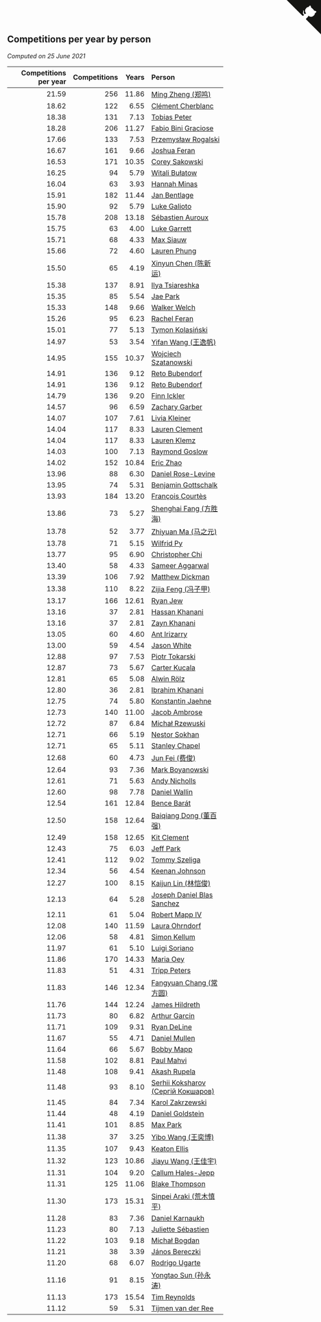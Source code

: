 ## Competitions per year by person

*Computed on 25 June 2021*

| Competitions per year | Competitions | Years | Person |
| ---: | ---: | ---: | :--- |
| 21.59 | 256 | 11.86 | [Ming Zheng (郑鸣)](https://www.worldcubeassociation.org/persons/2009ZHEN11) |
| 18.62 | 122 | 6.55 | [Clément Cherblanc](https://www.worldcubeassociation.org/persons/2014CHER05) |
| 18.38 | 131 | 7.13 | [Tobias Peter](https://www.worldcubeassociation.org/persons/2014PETE03) |
| 18.28 | 206 | 11.27 | [Fabio Bini Graciose](https://www.worldcubeassociation.org/persons/2010GRAC02) |
| 17.66 | 133 | 7.53 | [Przemysław Rogalski](https://www.worldcubeassociation.org/persons/2013ROGA02) |
| 16.67 | 161 | 9.66 | [Joshua Feran](https://www.worldcubeassociation.org/persons/2011FERA01) |
| 16.53 | 171 | 10.35 | [Corey Sakowski](https://www.worldcubeassociation.org/persons/2011SAKO01) |
| 16.25 | 94 | 5.79 | [Witali Bułatow](https://www.worldcubeassociation.org/persons/2015BUAT01) |
| 16.04 | 63 | 3.93 | [Hannah Minas](https://www.worldcubeassociation.org/persons/2017MINA04) |
| 15.91 | 182 | 11.44 | [Jan Bentlage](https://www.worldcubeassociation.org/persons/2010BENT01) |
| 15.90 | 92 | 5.79 | [Luke Galioto](https://www.worldcubeassociation.org/persons/2015GALI02) |
| 15.78 | 208 | 13.18 | [Sébastien Auroux](https://www.worldcubeassociation.org/persons/2008AURO01) |
| 15.75 | 63 | 4.00 | [Luke Garrett](https://www.worldcubeassociation.org/persons/2017GARR05) |
| 15.71 | 68 | 4.33 | [Max Siauw](https://www.worldcubeassociation.org/persons/2017SIAU02) |
| 15.66 | 72 | 4.60 | [Lauren Phung](https://www.worldcubeassociation.org/persons/2016PHUN02) |
| 15.50 | 65 | 4.19 | [Xinyun Chen (陈新运)](https://www.worldcubeassociation.org/persons/2017CHEN36) |
| 15.38 | 137 | 8.91 | [Ilya Tsiareshka](https://www.worldcubeassociation.org/persons/2012TERE01) |
| 15.35 | 85 | 5.54 | [Jae Park](https://www.worldcubeassociation.org/persons/2015PARK24) |
| 15.33 | 148 | 9.66 | [Walker Welch](https://www.worldcubeassociation.org/persons/2011WELC01) |
| 15.26 | 95 | 6.23 | [Rachel Feran](https://www.worldcubeassociation.org/persons/2015FERA01) |
| 15.01 | 77 | 5.13 | [Tymon Kolasiński](https://www.worldcubeassociation.org/persons/2016KOLA02) |
| 14.97 | 53 | 3.54 | [Yifan Wang (王逸帆)](https://www.worldcubeassociation.org/persons/2017WANY29) |
| 14.95 | 155 | 10.37 | [Wojciech Szatanowski](https://www.worldcubeassociation.org/persons/2011SZAT01) |
| 14.91 | 136 | 9.12 | [Reto Bubendorf](https://www.worldcubeassociation.org/persons/2012BUBE01) |
| 14.91 | 136 | 9.12 | [Reto Bubendorf](https://www.worldcubeassociation.org/persons/2012BUBE01) |
| 14.79 | 136 | 9.20 | [Finn Ickler](https://www.worldcubeassociation.org/persons/2012ICKL01) |
| 14.57 | 96 | 6.59 | [Zachary Garber](https://www.worldcubeassociation.org/persons/2014GARB01) |
| 14.07 | 107 | 7.61 | [Livia Kleiner](https://www.worldcubeassociation.org/persons/2013KLEI03) |
| 14.04 | 117 | 8.33 | [Lauren Clement](https://www.worldcubeassociation.org/persons/2013KLEM01) |
| 14.04 | 117 | 8.33 | [Lauren Klemz](https://www.worldcubeassociation.org/persons/2013KLEM01) |
| 14.03 | 100 | 7.13 | [Raymond Goslow](https://www.worldcubeassociation.org/persons/2014GOSL01) |
| 14.02 | 152 | 10.84 | [Eric Zhao](https://www.worldcubeassociation.org/persons/2010ZHAO19) |
| 13.96 | 88 | 6.30 | [Daniel Rose-Levine](https://www.worldcubeassociation.org/persons/2015ROSE01) |
| 13.95 | 74 | 5.31 | [Benjamin Gottschalk](https://www.worldcubeassociation.org/persons/2016GOTT01) |
| 13.93 | 184 | 13.20 | [François Courtès](https://www.worldcubeassociation.org/persons/2008COUR01) |
| 13.86 | 73 | 5.27 | [Shenghai Fang (方胜海)](https://www.worldcubeassociation.org/persons/2016FANG01) |
| 13.78 | 52 | 3.77 | [Zhiyuan Ma (马之元)](https://www.worldcubeassociation.org/persons/2017MAZH04) |
| 13.78 | 71 | 5.15 | [Wilfrid Py](https://www.worldcubeassociation.org/persons/2016PYWI01) |
| 13.77 | 95 | 6.90 | [Christopher Chi](https://www.worldcubeassociation.org/persons/2014CHIC01) |
| 13.40 | 58 | 4.33 | [Sameer Aggarwal](https://www.worldcubeassociation.org/persons/2017AGGA01) |
| 13.39 | 106 | 7.92 | [Matthew Dickman](https://www.worldcubeassociation.org/persons/2013DICK01) |
| 13.38 | 110 | 8.22 | [Zijia Feng (冯子甲)](https://www.worldcubeassociation.org/persons/2013FENG02) |
| 13.17 | 166 | 12.61 | [Ryan Jew](https://www.worldcubeassociation.org/persons/2008JEWR01) |
| 13.16 | 37 | 2.81 | [Hassan Khanani](https://www.worldcubeassociation.org/persons/2018KHAN26) |
| 13.16 | 37 | 2.81 | [Zayn Khanani](https://www.worldcubeassociation.org/persons/2018KHAN28) |
| 13.05 | 60 | 4.60 | [Ant Irizarry](https://www.worldcubeassociation.org/persons/2016IRIZ02) |
| 13.00 | 59 | 4.54 | [Jason White](https://www.worldcubeassociation.org/persons/2016WHIT16) |
| 12.88 | 97 | 7.53 | [Piotr Tokarski](https://www.worldcubeassociation.org/persons/2013TOKA01) |
| 12.87 | 73 | 5.67 | [Carter Kucala](https://www.worldcubeassociation.org/persons/2015KUCA01) |
| 12.81 | 65 | 5.08 | [Alwin Rölz](https://www.worldcubeassociation.org/persons/2016ROLZ01) |
| 12.80 | 36 | 2.81 | [Ibrahim Khanani](https://www.worldcubeassociation.org/persons/2018KHAN27) |
| 12.75 | 74 | 5.80 | [Konstantin Jaehne](https://www.worldcubeassociation.org/persons/2015JAEH01) |
| 12.73 | 140 | 11.00 | [Jacob Ambrose](https://www.worldcubeassociation.org/persons/2010AMBR01) |
| 12.72 | 87 | 6.84 | [Michał Rzewuski](https://www.worldcubeassociation.org/persons/2014RZEW01) |
| 12.71 | 66 | 5.19 | [Nestor Sokhan](https://www.worldcubeassociation.org/persons/2016SOKH01) |
| 12.71 | 65 | 5.11 | [Stanley Chapel](https://www.worldcubeassociation.org/persons/2016CHAP04) |
| 12.68 | 60 | 4.73 | [Jun Fei (费俊)](https://www.worldcubeassociation.org/persons/2016FEIJ02) |
| 12.64 | 93 | 7.36 | [Mark Boyanowski](https://www.worldcubeassociation.org/persons/2014BOYA01) |
| 12.61 | 71 | 5.63 | [Andy Nicholls](https://www.worldcubeassociation.org/persons/2015NICH04) |
| 12.60 | 98 | 7.78 | [Daniel Wallin](https://www.worldcubeassociation.org/persons/2013WALL03) |
| 12.54 | 161 | 12.84 | [Bence Barát](https://www.worldcubeassociation.org/persons/2008BARA01) |
| 12.50 | 158 | 12.64 | [Baiqiang Dong (董百强)](https://www.worldcubeassociation.org/persons/2008DONG06) |
| 12.49 | 158 | 12.65 | [Kit Clement](https://www.worldcubeassociation.org/persons/2008CLEM01) |
| 12.43 | 75 | 6.03 | [Jeff Park](https://www.worldcubeassociation.org/persons/2015PARK08) |
| 12.41 | 112 | 9.02 | [Tommy Szeliga](https://www.worldcubeassociation.org/persons/2012SZEL01) |
| 12.34 | 56 | 4.54 | [Keenan Johnson](https://www.worldcubeassociation.org/persons/2016JOHN30) |
| 12.27 | 100 | 8.15 | [Kaijun Lin (林恺俊)](https://www.worldcubeassociation.org/persons/2013LINK01) |
| 12.13 | 64 | 5.28 | [Joseph Daniel Blas Sanchez](https://www.worldcubeassociation.org/persons/2016SANC08) |
| 12.11 | 61 | 5.04 | [Robert Mapp IV](https://www.worldcubeassociation.org/persons/2016IVRO01) |
| 12.08 | 140 | 11.59 | [Laura Ohrndorf](https://www.worldcubeassociation.org/persons/2009OHRN01) |
| 12.06 | 58 | 4.81 | [Simon Kellum](https://www.worldcubeassociation.org/persons/2016KELL12) |
| 11.97 | 61 | 5.10 | [Luigi Soriano](https://www.worldcubeassociation.org/persons/2016SORI04) |
| 11.86 | 170 | 14.33 | [Maria Oey](https://www.worldcubeassociation.org/persons/2007OEYM01) |
| 11.83 | 51 | 4.31 | [Tripp Peters](https://www.worldcubeassociation.org/persons/2017PETE04) |
| 11.83 | 146 | 12.34 | [Fangyuan Chang (常方圆)](https://www.worldcubeassociation.org/persons/2009CHAN04) |
| 11.76 | 144 | 12.24 | [James Hildreth](https://www.worldcubeassociation.org/persons/2009HILD01) |
| 11.73 | 80 | 6.82 | [Arthur Garcin](https://www.worldcubeassociation.org/persons/2014GARC27) |
| 11.71 | 109 | 9.31 | [Ryan DeLine](https://www.worldcubeassociation.org/persons/2012DELI01) |
| 11.67 | 55 | 4.71 | [Daniel Mullen](https://www.worldcubeassociation.org/persons/2016MULL04) |
| 11.64 | 66 | 5.67 | [Bobby Mapp](https://www.worldcubeassociation.org/persons/2015MAPP01) |
| 11.58 | 102 | 8.81 | [Paul Mahvi](https://www.worldcubeassociation.org/persons/2012MAHV01) |
| 11.48 | 108 | 9.41 | [Akash Rupela](https://www.worldcubeassociation.org/persons/2012RUPE01) |
| 11.48 | 93 | 8.10 | [Serhii Koksharov (Сергій Кокшаров)](https://www.worldcubeassociation.org/persons/2013KOKS01) |
| 11.45 | 84 | 7.34 | [Karol Zakrzewski](https://www.worldcubeassociation.org/persons/2014ZAKR01) |
| 11.44 | 48 | 4.19 | [Daniel Goldstein](https://www.worldcubeassociation.org/persons/2017GOLD01) |
| 11.41 | 101 | 8.85 | [Max Park](https://www.worldcubeassociation.org/persons/2012PARK03) |
| 11.38 | 37 | 3.25 | [Yibo Wang (王奕博)](https://www.worldcubeassociation.org/persons/2018WANG39) |
| 11.35 | 107 | 9.43 | [Keaton Ellis](https://www.worldcubeassociation.org/persons/2012ELLI01) |
| 11.32 | 123 | 10.86 | [Jiayu Wang (王佳宇)](https://www.worldcubeassociation.org/persons/2010WANG53) |
| 11.31 | 104 | 9.20 | [Callum Hales-Jepp](https://www.worldcubeassociation.org/persons/2012HALE01) |
| 11.31 | 125 | 11.06 | [Blake Thompson](https://www.worldcubeassociation.org/persons/2010THOM03) |
| 11.30 | 173 | 15.31 | [Sinpei Araki (荒木慎平)](https://www.worldcubeassociation.org/persons/2006ARAK01) |
| 11.28 | 83 | 7.36 | [Daniel Karnaukh](https://www.worldcubeassociation.org/persons/2014KARN02) |
| 11.23 | 80 | 7.13 | [Juliette Sébastien](https://www.worldcubeassociation.org/persons/2014SEBA01) |
| 11.22 | 103 | 9.18 | [Michał Bogdan](https://www.worldcubeassociation.org/persons/2012BOGD01) |
| 11.21 | 38 | 3.39 | [János Bereczki](https://www.worldcubeassociation.org/persons/2018BERE01) |
| 11.20 | 68 | 6.07 | [Rodrigo Ugarte](https://www.worldcubeassociation.org/persons/2015UGAR01) |
| 11.16 | 91 | 8.15 | [Yongtao Sun (孙永涛)](https://www.worldcubeassociation.org/persons/2013SUNY02) |
| 11.13 | 173 | 15.54 | [Tim Reynolds](https://www.worldcubeassociation.org/persons/2005REYN01) |
| 11.12 | 59 | 5.31 | [Tijmen van der Ree](https://www.worldcubeassociation.org/persons/2016REET01) |


<a href="https://github.com/jonatanklosko/wca_statistics" class="github-corner" aria-label="View source on Github"><svg width="80" height="80" viewBox="0 0 250 250" style="fill:#151513; color:#fff; position: absolute; top: 0; border: 0; right: 0;" aria-hidden="true"><path d="M0,0 L115,115 L130,115 L142,142 L250,250 L250,0 Z"></path><path d="M128.3,109.0 C113.8,99.7 119.0,89.6 119.0,89.6 C122.0,82.7 120.5,78.6 120.5,78.6 C119.2,72.0 123.4,76.3 123.4,76.3 C127.3,80.9 125.5,87.3 125.5,87.3 C122.9,97.6 130.6,101.9 134.4,103.2" fill="currentColor" style="transform-origin: 130px 106px;" class="octo-arm"></path><path d="M115.0,115.0 C114.9,115.1 118.7,116.5 119.8,115.4 L133.7,101.6 C136.9,99.2 139.9,98.4 142.2,98.6 C133.8,88.0 127.5,74.4 143.8,58.0 C148.5,53.4 154.0,51.2 159.7,51.0 C160.3,49.4 163.2,43.6 171.4,40.1 C171.4,40.1 176.1,42.5 178.8,56.2 C183.1,58.6 187.2,61.8 190.9,65.4 C194.5,69.0 197.7,73.2 200.1,77.6 C213.8,80.2 216.3,84.9 216.3,84.9 C212.7,93.1 206.9,96.0 205.4,96.6 C205.1,102.4 203.0,107.8 198.3,112.5 C181.9,128.9 168.3,122.5 157.7,114.1 C157.9,116.9 156.7,120.9 152.7,124.9 L141.0,136.5 C139.8,137.7 141.6,141.9 141.8,141.8 Z" fill="currentColor" class="octo-body"></path></svg></a><style>.github-corner:hover .octo-arm{animation:octocat-wave 560ms ease-in-out}@keyframes octocat-wave{0%,100%{transform:rotate(0)}20%,60%{transform:rotate(-25deg)}40%,80%{transform:rotate(10deg)}}@media (max-width:500px){.github-corner:hover .octo-arm{animation:none}.github-corner .octo-arm{animation:octocat-wave 560ms ease-in-out}}</style>
